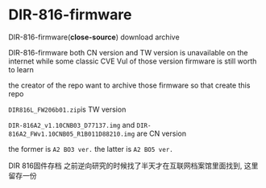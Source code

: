 # DIR-816-firmware
DIR-816-firmware(**close-source**) download archive

DIR-816-firmware both CN version and TW version is unavailable on the internet while some classic CVE Vul of those version firmware is still worth to learn

the creator of the repo want to archive those firmware so that create this repo

`DIR816L_FW206b01.zip`is TW version

`DIR-816A2_v1.10CNB03_D77137.img` and `DIR-816A2_FWv1.10CNB05_R1B011D88210.img` are CN version

the former is `A2 BO3 ver.` the latter is `A2 BO5 ver.`

DIR 816固件存档 之前逆向研究的时候找了半天才在互联网档案馆里面找到, 这里留存一份
